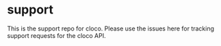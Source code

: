 # support
This is the support repo for cloco.  Please use the issues here for tracking support requests for the cloco API.
